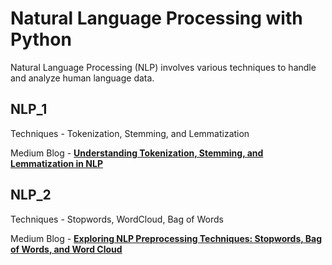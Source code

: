 # Natural Language Processing with Python
Natural Language Processing (NLP) involves various techniques to handle and analyze human language data.

## NLP_1
Techniques - Tokenization, Stemming, and Lemmatization

Medium Blog - [**Understanding Tokenization, Stemming, and Lemmatization in NLP**](https://medium.com/becoming-human/understanding-tokenization-stemming-and-lemmatization-in-nlp-ba7944bb92a0)

## NLP_2

Techniques - Stopwords, WordCloud, Bag of Words

Medium Blog - [**Exploring NLP Preprocessing Techniques: Stopwords, Bag of Words, and Word Cloud**]()
